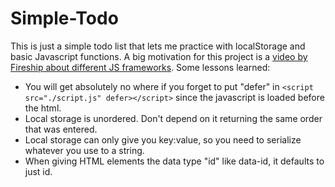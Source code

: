 # Simple-Todo

This is just a simple todo list that lets me practice with localStorage and basic Javascript functions. A big motivation for this project is a [video by Fireship about different JS frameworks](https://www.youtube.com/watch?v=cuHDQhDhvPE). Some lessons learned:

- You will get absolutely no where if you forget to put "defer" in  `<script src="./script.js" defer></script>` since the javascript is loaded before the html.
- Local storage is unordered. Don't depend on it returning the same order that was entered.
- Local storage can only give you key:value, so you need to serialize whatever you use to a string. 
- When giving HTML elements the data type "id" like data-id, it defaults to just id. 
